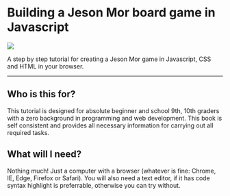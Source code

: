 # Building a Jeson Mor board game in Javascript

![](https://github.com/andry-tino/t-jesonmor/src/images/logo.png)

A step by step tutorial for creating a Jeson Mor game in Javascript, CSS and HTML in your browser.

---

## Who is this for?

This tutorial is designed for absolute beginner and school 9th, 10th graders with a zero background in programming and web development. This book is self consistent and provides all necessary information for carrying out all required tasks.

## What will I need?

Nothing much! Just a computer with a browser \(whatever is fine: Chrome, IE, Edge, Firefox or Safari\). You will also need a text editor, if it has code syntax highlight is preferrable, otherwise you can try without.

